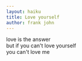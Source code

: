 ```yaml
---
layout: haiku
title: Love yourself
author: frank john
---
```


love is the answer<br>
but if you can't love yourself<br>
you can't love me<br>